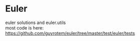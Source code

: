 # Euler

euler solutions and euler.utils<br>
most code is here: <a>https://github.com/guyrotem/euler/tree/master/test/euler/tests</a>
